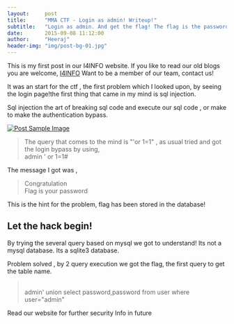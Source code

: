 ```yaml
---
layout:     post
title:      "MMA CTF - Login as admin! Writeup!"
subtitle:   "Login as admin. And get the flag! The flag is the password of admin."
date:       2015-09-08 11:12:00
author:     "Heeraj"
header-img: "img/post-bg-01.jpg"
---
```

<p>This is my first post in our I4INFO website. If you like to read our old blogs you are welcome, <a href="javascript:alert(1)">I4INFO</a> Want to be a member of our team, contact us!</p>

<p>It was an start for the ctf , the first problem which I looked upon, by seeing the login page!the first thing that came in my mind is sql injection.</p>

<p>Sql injection the art of breaking sql code and execute our sql code , or make to make the authentication bypass.</p>

<a href="#">
    <img src="{{ site.baseurl }}/img/post-sample-01.png" alt="Post Sample Image">
</a>

<blockquote>The query that comes to the mind is "'or 1=1" , as usual tried and got the login bypass by using, <br> admin ' or 1=1#</blockquote>

<p>The message I got was ,</p>

<blockquote>Congratulation<br>Flag is your password</blockquote>

<p>This is the hint for the problem, flag has been stored in the database!</p>

<h2 class="section-heading">Let the hack begin!</h2>

<p>By trying the several query based on mysql we got to understand! Its not a mysql database. Its a sqlite3 database.</p>

<p>Problem solved , by 2 query execution we got the flag, the first query to get the table name.</p>

<blockquote><br>admin' union select password,password from user where user="admin"</blockquote>

<p>Read our website for further security Info in future</p>
